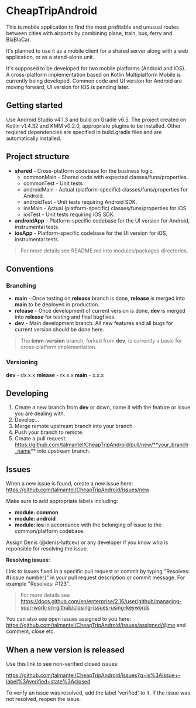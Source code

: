 # CheapTripAndroid

This is mobile application to find the most profitable and unusual routes between cities with airports by combining plane, train, bus, ferry and BlaBlaCar.

It's planned to use it as a mobile client for a shared server along with a web application, or as a stand-alone unit.

It's supposed to be developed for two mobile platforms (Android and iOS). A cross-platform implementation based on Kotlin Multiplatform Mobile is currently being developed. Common code and UI version for Android are moving forward, UI version for IOS is pending later.

## Getting started

Use Android Studio v4.1.3 and build on Gradle v6.5. The project created on Kotlin v1.4.32 and KMM v0.2.0, appropriate plugins to be installed. Other required dependencies are specified in build.gradle files and are automatically installed.

## Project structure

* **shared** - Cross-platform codebase for the business logic.
    * commonMain - Shared code with expected classes/funs/properties.
    * commonTest - Unit tests
    * androidMain - Actual (platform-specific) classes/funs/properties for Android.
    * androidTest - Unit tests requiring Android SDK.
    * iosMain - Actual (platform-specific) classes/funs/properties for iOS.
    * iosTest - Unit tests requiring iOS SDK.
* **androidApp** - Platform-specific codebase for the UI version for Android, instrumental tests.
* **iosApp** - Platform-specific codebase for the UI version for iOS, instrumental tests.

> For more details see README.md into modules/packages directories.

## Conventions

### Branching

* **main** - Once testing on **release** branch is done, **release** is merged into **main** to be deployed in production.
* **release** - Once development of current version is done, **dev** is merged into **release** for testing and final bugfixes.
* **dev** - Main development branch. All new features and all bugs for current version should be done here.

> The **kmm-version** branch, forked from **dev**, is currently a basic for cross-platform implementation.

### Versioning

**dev** - dx.x.x
**release** - rx.x.x
**main** - x.x.x

## Developing

1. Create a new branch from **dev** or down, name it with the feature or issue you are dealing with.
2. Develop...
3. Merge remote upstream branch into your branch.
4. Push your branch to remote.
5. Create a pull request: https://github.com/talmantel/CheapTripAndroid/pull/new/**your_branch_name** into upstream branch.

## Issues

When a new issue is found, create a new issue here: https://github.com/talmantel/CheapTripAndroid/issues/new

Make sure to add appropriate labels including:
* **module: common**
* **module: android**
* **module: ios**
in accordance with the belonging of issue to the common/platform codebase.

Assign Denis (@denis-luttcev) or any developer if you know who is reponsible for resolving the issue.

**Resolving issues:**

Link to issues fixed in a specific pull request or commit by typing "Resolves: #{issue number}" in your pull request description or commit message. For example "Resolves: #123".

> For more details see https://docs.github.com/en/enterprise/2.16/user/github/managing-your-work-on-github/closing-issues-using-keywords

You can also see open issues assigned to you here: https://github.com/talmantel/CheapTripAndroid/issues/assigned/@me and comment, close etc.

## When a new version is released

Use this link to see non-verified closed issues:

https://github.com/talmantel/CheapTripAndroid/issues?q=is%3Aissue+-label%3Averified+state%3Aclosed

To verify an issue was resolved, add the label 'verified' to it. If the issue was not resolved, reopen the issue.